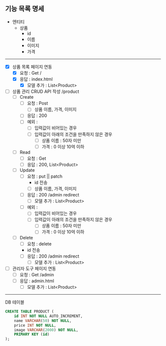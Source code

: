## 기능 목록 명세

- 엔티티
  - 상품
    - id
    - 이름
    - 이미지
    - 가격

--- 

- [x] 상품 목록 페이지 연동
  - [x] 요청 : Get /
  - [x] 응답 : index.html
    - [x] 모델 추가 : List\<Product>
- [ ] 상품 관리 CRUD API 작성
  /product
  - [ ] Create
    - [ ] 요청 : Post
      - [ ] 상품 이름, 가격, 이미지
    - [ ] 응답 : 200
    - [ ] 예외 : 
      - [ ] 입력값이 비어있는 경우
      - [ ] 입력값이 아래의 조건을 만족하지 않은 경우
        - [ ] 상품 이름 : 50자 미만
        - [ ] 가격 : 0 이상 10억 이하
  - [ ] Read
    - [ ] 요청 : Get
    - [ ] 응답 : 200, List\<Product>
  - [ ] Update
    - [ ] 요청 : put || patch
      - id 전송
      -  [ ] 상품 이름, 가격, 이미지
    - [ ] 응답 : 200 /admin redirect
      - [ ] 모델 추가 : List\<Product>
    - [ ] 예외 :
      - [ ] 입력값이 비어있는 경우
      - [ ] 입력값이 아래의 조건을 만족하지 않은 경우
        - [ ] 상품 이름 : 50자 미만
        - [ ] 가격 : 0 이상 10억 이하
  - [ ] Delete
    - [ ] 요청 : delete
    - id 전송
    - [ ] 응답 : 200 /admin redirect
      - [ ] 모델 추가 : List\<Product>
- [ ] 관리자 도구 페이지 연동
  - [ ] 요청 : Get /admin
  - [ ] 응답 : admin.html
    - [ ] 모델 추가 : List\<Product>

---

DB 테이블

```sql
CREATE TABLE PRODUCT (
    id INT NOT NULL AUTO_INCREMENT,
    name VARCHAR(50) NOT NULL,
    price INT NOT NULL,
    image VARCHAR(2000) NOT NULL,
    PRIMARY KEY (id)
);
```